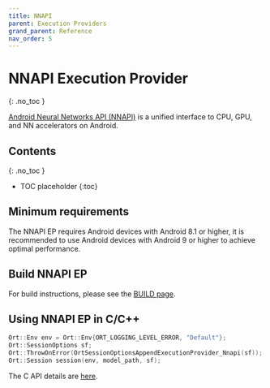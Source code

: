 ```yaml
---
title: NNAPI
parent: Execution Providers
grand_parent: Reference
nav_order: 5
---
```



# NNAPI Execution Provider
{: .no_toc }

[Android Neural Networks API (NNAPI)](https://developer.android.com/ndk/guides/neuralnetworks) is a unified interface to CPU, GPU, and NN accelerators on Android.

## Contents
{: .no_toc }

* TOC placeholder
{:toc}

## Minimum requirements

The NNAPI EP requires Android devices with Android 8.1 or higher, it is recommended to use Android devices with Android 9 or higher to achieve optimal performance.

## Build NNAPI EP

For build instructions, please see the [BUILD page](../../how-to/build.md#Android-NNAPI-Execution-Provider).

## Using NNAPI EP in C/C++

```c++
Ort::Env env = Ort::Env{ORT_LOGGING_LEVEL_ERROR, "Default"};
Ort::SessionOptions sf;
Ort::ThrowOnError(OrtSessionOptionsAppendExecutionProvider_Nnapi(sf));
Ort::Session session(env, model_path, sf);
```

The C API details are [here](../api/c-api.md).
